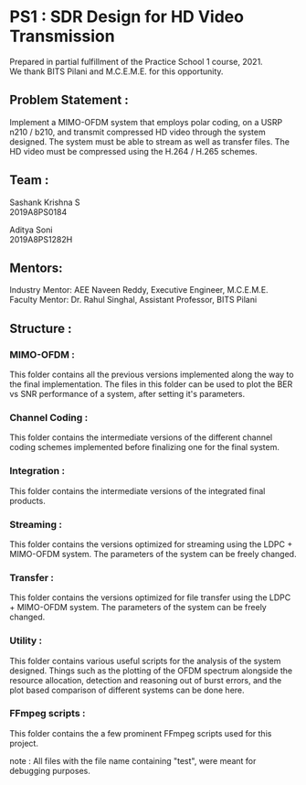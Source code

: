 # PS1 : SDR Design for HD Video Transmission

Prepared in partial fulfillment of the Practice School 1 course, 2021. <br />
We thank BITS Pilani and M.C.E.M.E. for this opportunity. <br />

## Problem Statement : 
Implement a MIMO-OFDM system that employs polar coding, on a USRP n210 / b210, and transmit compressed HD video through the system designed. The system must be able to stream as well as transfer files. The HD video must be compressed using the H.264 / H.265 schemes. 

## Team : 
Sashank Krishna S <br />
2019A8PS0184

Aditya Soni <br />
2019A8PS1282H

## Mentors: 
Industry Mentor:  AEE Naveen Reddy, Executive Engineer, M.C.E.M.E. <br />
Faculty Mentor:   Dr. Rahul Singhal, Assistant Professor, BITS Pilani <br />

## Structure : 
### MIMO-OFDM : 
This folder contains all the previous versions implemented along the way to the final implementation. The files in this folder can be used to plot the BER vs SNR performance of a system, after setting it's parameters. 

### Channel Coding : 
This folder contains the intermediate versions of the different channel coding schemes implemented before finalizing one for the final system.

### Integration :
This folder contains the intermediate versions of the integrated final products. 

### Streaming : 
This folder contains the versions optimized for streaming using the LDPC + MIMO-OFDM system. The parameters of the system can be freely changed.

### Transfer : 
This folder contains the versions optimized for file transfer using the LDPC + MIMO-OFDM system. The parameters of the system can be freely changed.

### Utility : 
This folder contains various useful scripts for the analysis of the system designed. Things such as the plotting of the OFDM spectrum alongside the resource allocation, detection and reasoning out of burst errors, and the plot based comparison of different systems can be done here. 

### FFmpeg scripts : 
This folder contains the a few prominent FFmpeg scripts used for this project.


note : All files with the file name containing "test", were meant for debugging purposes. 
